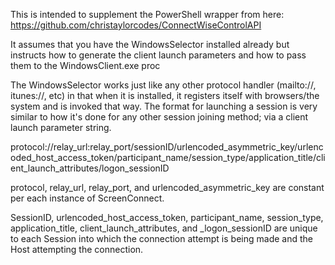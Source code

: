 This is intended to supplement the PowerShell wrapper from here: https://github.com/christaylorcodes/ConnectWiseControlAPI

It assumes that you have the WindowsSelector installed already but instructs how to generate the client launch parameters and how to pass them to the WindowsClient.exe proc

The WindowsSelector works just like any other protocol handler (mailto://, itunes://, etc) in that when it is installed, it registers itself with browsers/the system and is invoked that way.  The format for launching a session is very similar to how it's done for any other session joining method; via a client launch parameter string.

protocol://relay_url:relay_port/sessionID/urlencoded_asymmetric_key/urlencoded_host_access_token/participant_name/session_type/application_title/client_launch_attributes/logon_sessionID

protocol, relay_url, relay_port, and urlencoded_asymmetric_key are constant per each instance of ScreenConnect.

SessionID, urlencoded_host_access_token, participant_name, session_type, application_title, client_launch_attributes, and _logon_sessionID are unique to each Session into which the connection attempt is being made and the Host attempting the connection.
